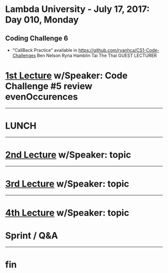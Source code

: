 # Lambda University - July 17, 2017: Day 010, Monday
## Coding Challenge 6
- "CallBack Practice" available in https://github.com/ryanhca/CS1-Code-Challenges
Ben Nelson
Ryna Hamblin
Tai The Thai
GUEST LECTURER
# [1st Lecture](URL) w/Speaker: Code Challenge #5 review evenOccurences

***
# LUNCH
***

# [2nd Lecture](URL) w/Speaker: topic

***

# [3rd Lecture](URL) w/Speaker: topic

***

# [4th Lecture](URL) w/Speaker: topic

# Sprint / Q&A

***

# fin
